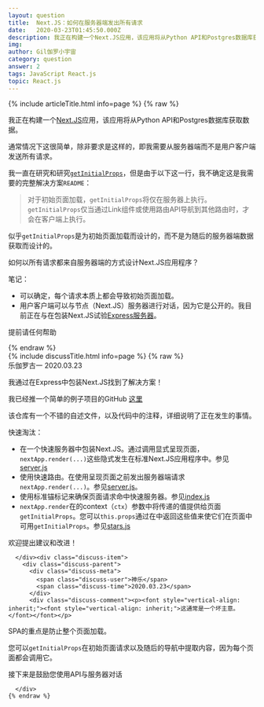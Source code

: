 ```yaml
---
layout: question
title:  Next.JS：如何在服务器端发出所有请求
date:   2020-03-23T01:45:50.000Z
description: 我正在构建一个Next.JS应用，该应用将从Python API和Postgres数据库获取数据。通常情况下这很简单，除非要求是这样的，即我需要从服务...
img: 
author: Gil伽罗小宇宙
category: question
answer: 2
tags: JavaScript React.js
topic: React.js
---
```

<div class="article-root">
  <div class="article">
    {% include articleTitle.html info=page %}
    {% raw %}
    <div class="article-content"><p><font style="vertical-align: inherit;"><font style="vertical-align: inherit;">我正在构建一个</font></font><a href="https://github.com/zeit/next.js" rel="noreferrer"><font style="vertical-align: inherit;"><font style="vertical-align: inherit;">Next.JS</font></font></a><font style="vertical-align: inherit;"><font style="vertical-align: inherit;">应用，该应用将从Python API和Postgres数据库获取数据。</font></font></p>

<p><font style="vertical-align: inherit;"><font style="vertical-align: inherit;">通常情况下这很简单，除非要求是这样的，即我需要从服务器端而不是用户客户端发送所有请求。</font></font></p>

<p><font style="vertical-align: inherit;"><font style="vertical-align: inherit;">我一直在研究和研究</font></font><a href="https://github.com/zeit/next.js#fetching-data-and-component-lifecycle" rel="noreferrer"><code>getInitialProps</code></a><font style="vertical-align: inherit;"><font style="vertical-align: inherit;">，但是由于以下这一行，我不确定这是我需要的完整解决方案</font></font><code>README</code><font style="vertical-align: inherit;"><font style="vertical-align: inherit;">：</font></font></p>

<blockquote>
  <p><font style="vertical-align: inherit;"><font style="vertical-align: inherit;">对于初始页面加载，</font></font><code>getInitialProps</code><font style="vertical-align: inherit;"><font style="vertical-align: inherit;">将仅在服务器上执行。</font></font><code>getInitialProps</code><font style="vertical-align: inherit;"><font style="vertical-align: inherit;">仅当通过Link组件或使用路由API导航到其他路由时，才会在客户端上执行。</font></font></p>
</blockquote>

<p><font style="vertical-align: inherit;"><font style="vertical-align: inherit;">似乎</font></font><code>getInitialProps</code><font style="vertical-align: inherit;"><font style="vertical-align: inherit;">是为初始页面加载而设计的，而不是为随后的服务器端数据获取而设计的。</font></font></p>

<p><font style="vertical-align: inherit;"><font style="vertical-align: inherit;">如何以所有请求都来自服务器端的方式设计Next.JS应用程序？</font></font></p>

<p><font style="vertical-align: inherit;"><font style="vertical-align: inherit;">笔记：</font></font></p>

<ul>
<li><font style="vertical-align: inherit;"><font style="vertical-align: inherit;">可以确定，每个请求本质上都会导致初始页面加载。</font></font></li>
<li><font style="vertical-align: inherit;"><font style="vertical-align: inherit;">用户客户端可以与节点（Next.JS）服务器进行对话，因为它是公开的。</font><font style="vertical-align: inherit;">我目前正在与在包装Next.JS试验</font></font><a href="https://github.com/zeit/next.js/tree/master/examples/custom-server-express" rel="noreferrer"><font style="vertical-align: inherit;"><font style="vertical-align: inherit;">Express服务器</font></font></a><font style="vertical-align: inherit;"><font style="vertical-align: inherit;">。</font></font></li>
</ul>

<p><font style="vertical-align: inherit;"><font style="vertical-align: inherit;">提前请任何帮助</font></font></p></div>
    {% endraw %}
  </div>

  <div class="discuss-wrapper">
    {% include discussTitle.html info=page %}
    {% raw %}
    <div class="discuss-item">
        <div class="discuss-parent">
          <div class="discuss-meta">
            <span class="discuss-user">乐伽罗古一</span>
            <span class="discuss-time">2020.03.23</span>
          </div>
          <div class="discuss-comment"><p><font style="vertical-align: inherit;"><font style="vertical-align: inherit;">我通过在Express中包装Next.JS找到了解决方案！</font></font></p>

<p><font style="vertical-align: inherit;"><font style="vertical-align: inherit;">我已经推一个简单的例子项目的GitHub </font></font><a href="https://github.com/AuthorOfTheSurf/server-side-requests-next-with-express" rel="noreferrer"><font style="vertical-align: inherit;"><font style="vertical-align: inherit;">这里</font></font></a></p>

<p><font style="vertical-align: inherit;"><font style="vertical-align: inherit;">该仓库有一个不错的自述文件，以及代码中的注释，详细说明了正在发生的事情。</font></font></p>

<p><font style="vertical-align: inherit;"><font style="vertical-align: inherit;">快速淘汰：</font></font></p>

<ul>
<li><font style="vertical-align: inherit;"><font style="vertical-align: inherit;">在一个快速服务器中包装Next.JS。</font><font style="vertical-align: inherit;">通过调用显式呈现页面，</font></font><code>nextApp.render(...)</code><font style="vertical-align: inherit;"><font style="vertical-align: inherit;">这些隐式发生在标准Next.JS应用程序中。</font><font style="vertical-align: inherit;">参见</font></font><a href="https://github.com/AuthorOfTheSurf/server-side-requests-next-with-express/blob/master/server.js" rel="noreferrer"><font style="vertical-align: inherit;"><font style="vertical-align: inherit;">server.js</font></font></a></li>
<li><font style="vertical-align: inherit;"><font style="vertical-align: inherit;">使用快速路由。</font><font style="vertical-align: inherit;">在使用呈现页面之前发出服务器端请求</font></font><code>nextApp.render(...)</code><font style="vertical-align: inherit;"><font style="vertical-align: inherit;">。</font><font style="vertical-align: inherit;">参见</font></font><a href="https://github.com/AuthorOfTheSurf/server-side-requests-next-with-express/blob/master/server.js" rel="noreferrer"><font style="vertical-align: inherit;"><font style="vertical-align: inherit;">server.js</font></font></a><font style="vertical-align: inherit;"><font style="vertical-align: inherit;">。</font></font></li>
<li><font style="vertical-align: inherit;"><font style="vertical-align: inherit;">使用标准锚标记来确保页面请求命中快速服务器。</font><font style="vertical-align: inherit;">参见</font></font><a href="https://github.com/AuthorOfTheSurf/server-side-requests-next-with-express/blob/master/pages/index.js" rel="noreferrer"><font style="vertical-align: inherit;"><font style="vertical-align: inherit;">index.js</font></font></a></li>
<li><code>nextApp.render</code><font style="vertical-align: inherit;"><font style="vertical-align: inherit;">在的context（</font></font><code>ctx</code><font style="vertical-align: inherit;"><font style="vertical-align: inherit;">）参数</font><font style="vertical-align: inherit;">中将传递的值提供给页面</font></font><code>getInitialProps</code><font style="vertical-align: inherit;"><font style="vertical-align: inherit;">。</font><font style="vertical-align: inherit;">您可以</font></font><code>this.props</code><font style="vertical-align: inherit;"><font style="vertical-align: inherit;">通过在中返回</font><font style="vertical-align: inherit;">这些值来使它们在页面中可用</font></font><code>getInitialProps</code><font style="vertical-align: inherit;"><font style="vertical-align: inherit;">。</font><font style="vertical-align: inherit;">参见</font></font><a href="https://github.com/AuthorOfTheSurf/server-side-requests-next-with-express/blob/master/pages/stars.js" rel="noreferrer"><font style="vertical-align: inherit;"><font style="vertical-align: inherit;">stars.js</font></font></a></li>
</ul>

<p><font style="vertical-align: inherit;"><font style="vertical-align: inherit;">欢迎提出建议和改进！</font></font></p></div>
        </div>
        
      </div><div class="discuss-item">
        <div class="discuss-parent">
          <div class="discuss-meta">
            <span class="discuss-user">神乐</span>
            <span class="discuss-time">2020.03.23</span>
          </div>
          <div class="discuss-comment"><p><font style="vertical-align: inherit;"><font style="vertical-align: inherit;">这通常是一个坏主意。</font></font></p>

<p><font style="vertical-align: inherit;"><font style="vertical-align: inherit;">SPA的重点是防止整个页面加载。</font></font></p>

<p><font style="vertical-align: inherit;"><font style="vertical-align: inherit;">您可以</font></font><code>getInitialProps</code><font style="vertical-align: inherit;"><font style="vertical-align: inherit;">在初始页面请求以及随后的导航中提取内容，因为每个页面都会调用它。</font></font></p>

<p><font style="vertical-align: inherit;"><font style="vertical-align: inherit;">接下来是鼓励您使用API​​与服务器对话</font></font></p></div>
        </div>
        
      </div>
    {% endraw %}
  </div>
<div>
